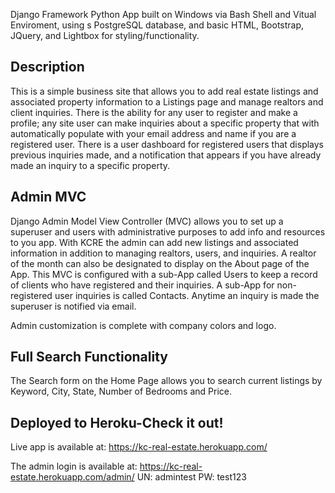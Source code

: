 Django Framework Python App built on Windows via Bash Shell and Vitual Enviroment, using s PostgreSQL database, and basic HTML, Bootstrap, JQuery, and Lightbox for styling/functionality. 

## Description 

This is a simple business site that allows you to add real estate listings and associated property information to a Listings page and manage realtors and client inquiries. There is the ability for any user to register and make a profile; any site user can make inquiries about a specific property that with automatically populate with your email address and name if you are a registered user. There is a user dashboard for registered users that displays previous inquiries made, and a notification that appears if you have already made an inquiry to a specific property. 

## Admin MVC

Django Admin Model View Controller (MVC) allows you to set up a superuser and users with administrative purposes to add info and resources to you app. With KCRE the admin can add new listings and associated information in addition to managing realtors, users, and inquiries. A realtor of the month can also be designated to display on the About page of the App. This MVC is configured with a sub-App called Users to keep a record of clients who have registered and their inquiries. A sub-App for non-registered user inquiries is called Contacts. Anytime an inquiry is made the superuser is notified via email. 

Admin customization is complete with company colors and logo. 

## Full Search Functionality

The Search form on the Home Page allows you to search current listings by Keyword, City, State, Number of Bedrooms and Price. 


## Deployed to Heroku-Check it out! 

Live app is available at: https://kc-real-estate.herokuapp.com/

The admin login is available at: https://kc-real-estate.herokuapp.com/admin/   UN: admintest PW: test123
